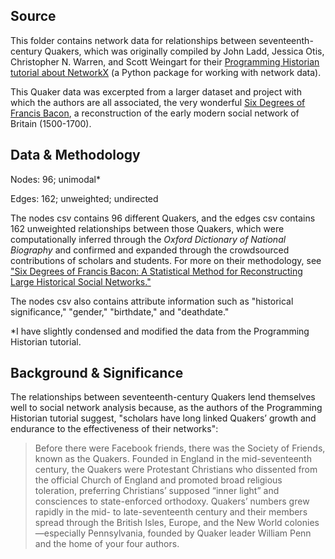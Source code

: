 ## Source

This folder contains network data for relationships between seventeenth-century Quakers, which was originally compiled by John Ladd, Jessica Otis, Christopher N. Warren, and Scott Weingart for their [Programming Historian tutorial about NetworkX](https://programminghistorian.org/lessons/exploring-and-analyzing-network-data-with-python) (a Python package for working with network data). 

This Quaker data was excerpted from a larger dataset and project with which the authors are all associated, the very wonderful [Six Degrees of Francis Bacon](http://sixdegreesoffrancisbacon.com/?ids=10000473&min_confidence=60&type=network), a reconstruction of the early modern social network of Britain (1500-1700).

## Data & Methodology

Nodes: 96; unimodal*

Edges: 162; unweighted; undirected

The nodes csv contains 96 different Quakers, and the edges csv contains 162 unweighted relationships between those Quakers, which were computationally inferred through the *Oxford Dictionary of National Biography* and confirmed and expanded through the crowdsourced contributions of scholars and students. For more on their methodology, see ["Six Degrees of Francis Bacon: A Statistical Method for Reconstructing Large Historical Social Networks."](http://www.digitalhumanities.org/dhq/vol/10/3/000244/000244.html)

The nodes csv also contains attribute information such as "historical significance," "gender," "birthdate," and "deathdate."

*I have slightly condensed and modified the data from the Programming Historian tutorial. 

## Background & Significance

The relationships between seventeenth-century Quakers lend themselves well to social network analysis because, as the authors of the Programming Historian tutorial suggest, "scholars have long linked Quakers’ growth and endurance to the effectiveness of their networks":

>Before there were Facebook friends, there was the Society of Friends, known as the Quakers. Founded in England in the mid-seventeenth century, the Quakers were Protestant Christians who dissented from the official Church of England and promoted broad religious toleration, preferring Christians’ supposed “inner light” and consciences to state-enforced orthodoxy. Quakers’ numbers grew rapidly in the mid- to late-seventeenth century and their members spread through the British Isles, Europe, and the New World colonies—especially Pennsylvania, founded by Quaker leader William Penn and the home of your four authors.